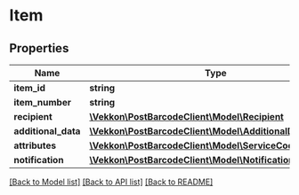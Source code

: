 # Item

## Properties
Name | Type | Description | Notes
------------ | ------------- | ------------- | -------------
**item_id** | **string** |  | [optional] 
**item_number** | **string** |  | [optional] 
**recipient** | [**\Vekkon\PostBarcodeClient\Model\Recipient**](Recipient.md) |  | 
**additional_data** | [**\Vekkon\PostBarcodeClient\Model\AdditionalData[]**](AdditionalData.md) |  | [optional] 
**attributes** | [**\Vekkon\PostBarcodeClient\Model\ServiceCodeAttributes**](ServiceCodeAttributes.md) |  | [optional] 
**notification** | [**\Vekkon\PostBarcodeClient\Model\Notification[]**](Notification.md) |  | [optional] 

[[Back to Model list]](../../README.md#documentation-for-models) [[Back to API list]](../../README.md#documentation-for-api-endpoints) [[Back to README]](../../README.md)

